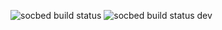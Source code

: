 ![socbed build status](https://github.com/fkie-cad/socbed/actions/workflows/socbed-systemtest.yml/badge.svg?branch=main)
![socbed build status dev](https://github.com/fkie-cad/socbed/actions/workflows/socbed-systemtest-dev.yml/badge.svg?branch=dev)
